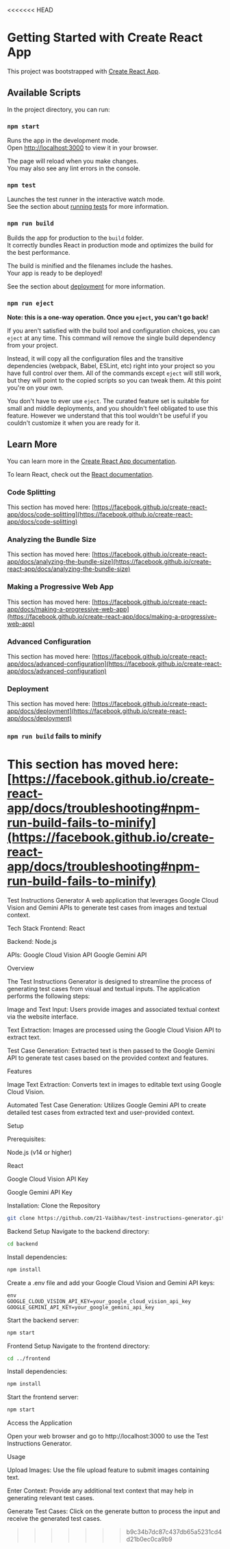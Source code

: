 <<<<<<< HEAD
# Getting Started with Create React App

This project was bootstrapped with [Create React App](https://github.com/facebook/create-react-app).

## Available Scripts

In the project directory, you can run:

### `npm start`

Runs the app in the development mode.\
Open [http://localhost:3000](http://localhost:3000) to view it in your browser.

The page will reload when you make changes.\
You may also see any lint errors in the console.

### `npm test`

Launches the test runner in the interactive watch mode.\
See the section about [running tests](https://facebook.github.io/create-react-app/docs/running-tests) for more information.

### `npm run build`

Builds the app for production to the `build` folder.\
It correctly bundles React in production mode and optimizes the build for the best performance.

The build is minified and the filenames include the hashes.\
Your app is ready to be deployed!

See the section about [deployment](https://facebook.github.io/create-react-app/docs/deployment) for more information.

### `npm run eject`

**Note: this is a one-way operation. Once you `eject`, you can't go back!**

If you aren't satisfied with the build tool and configuration choices, you can `eject` at any time. This command will remove the single build dependency from your project.

Instead, it will copy all the configuration files and the transitive dependencies (webpack, Babel, ESLint, etc) right into your project so you have full control over them. All of the commands except `eject` will still work, but they will point to the copied scripts so you can tweak them. At this point you're on your own.

You don't have to ever use `eject`. The curated feature set is suitable for small and middle deployments, and you shouldn't feel obligated to use this feature. However we understand that this tool wouldn't be useful if you couldn't customize it when you are ready for it.

## Learn More

You can learn more in the [Create React App documentation](https://facebook.github.io/create-react-app/docs/getting-started).

To learn React, check out the [React documentation](https://reactjs.org/).

### Code Splitting

This section has moved here: [https://facebook.github.io/create-react-app/docs/code-splitting](https://facebook.github.io/create-react-app/docs/code-splitting)

### Analyzing the Bundle Size

This section has moved here: [https://facebook.github.io/create-react-app/docs/analyzing-the-bundle-size](https://facebook.github.io/create-react-app/docs/analyzing-the-bundle-size)

### Making a Progressive Web App

This section has moved here: [https://facebook.github.io/create-react-app/docs/making-a-progressive-web-app](https://facebook.github.io/create-react-app/docs/making-a-progressive-web-app)

### Advanced Configuration

This section has moved here: [https://facebook.github.io/create-react-app/docs/advanced-configuration](https://facebook.github.io/create-react-app/docs/advanced-configuration)

### Deployment

This section has moved here: [https://facebook.github.io/create-react-app/docs/deployment](https://facebook.github.io/create-react-app/docs/deployment)

### `npm run build` fails to minify

This section has moved here: [https://facebook.github.io/create-react-app/docs/troubleshooting#npm-run-build-fails-to-minify](https://facebook.github.io/create-react-app/docs/troubleshooting#npm-run-build-fails-to-minify)
=======
Test Instructions Generator
A web application that leverages Google Cloud Vision and Gemini APIs to generate test cases from images and textual context.

Tech Stack
Frontend: React

Backend: Node.js

APIs:
Google Cloud Vision API
Google Gemini API

Overview

The Test Instructions Generator is designed to streamline the process of generating test cases from visual and textual inputs. The application performs the following steps:

Image and Text Input: Users provide images and associated textual context via the website interface.

Text Extraction: Images are processed using the Google Cloud Vision API to extract text.

Test Case Generation: Extracted text is then passed to the Google Gemini API to generate test cases based on the provided context and features.

Features

Image Text Extraction: Converts text in images to editable text using Google Cloud Vision.

Automated Test Case Generation: Utilizes Google Gemini API to create detailed test cases from extracted text and user-provided context.

Setup

Prerequisites:

Node.js (v14 or higher)

React

Google Cloud Vision API Key

Google Gemini API Key

Installation:
Clone the Repository
```bash
git clone https://github.com/21-Vaibhav/test-instructions-generator.git
```

Backend Setup
Navigate to the backend directory:
```bash
cd backend
```
Install dependencies:
```bash
npm install
```

Create a .env file and add your Google Cloud Vision and Gemini API keys:
```
env
GOOGLE_CLOUD_VISION_API_KEY=your_google_cloud_vision_api_key
GOOGLE_GEMINI_API_KEY=your_google_gemini_api_key
```

Start the backend server:
```bash
npm start
```

Frontend Setup
Navigate to the frontend directory:
```bash
cd ../frontend
```
Install dependencies:
```bash
npm install
```
Start the frontend server:
```bash
npm start
```

Access the Application

Open your web browser and go to http://localhost:3000 to use the Test Instructions Generator.

Usage

Upload Images: Use the file upload feature to submit images containing text.

Enter Context: Provide any additional text context that may help in generating relevant test cases.

Generate Test Cases: Click on the generate button to process the input and receive the generated test cases.
>>>>>>> b9c34b7dc87c437db65a5231cd4d21b0ec0ca9b9
